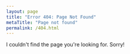 ```yaml
---
layout: page
title: "Error 404: Page Not Found"
metaTitle: "Page not found" 
permalink: /404.html
---
```


I couldn't find the page you're looking for. Sorry!
